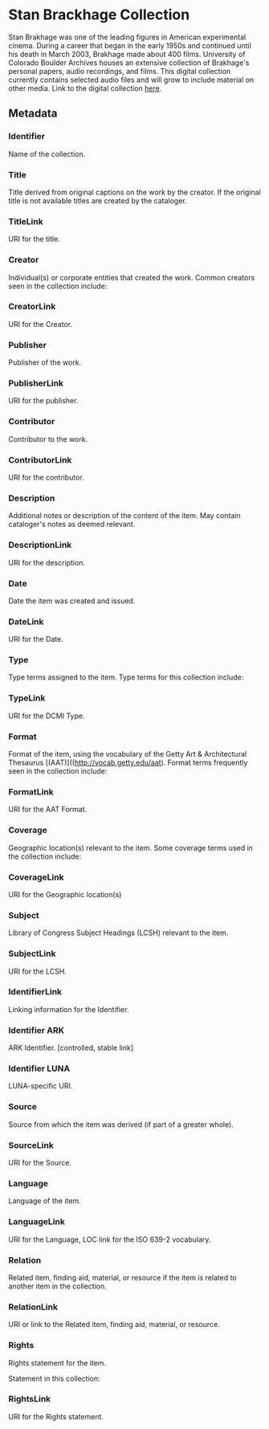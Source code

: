 # Stan Brackhage Collection
Stan Brakhage was one of the leading figures in American experimental cinema. During a career that began in the early 1950s and continued until his death in March 2003, Brakhage made about 400 films. University of Colorado Boulder Archives houses an extensive collection of Brakhage's personal papers, audio recordings, and films. This digital collection currently contains selected audio files and will grow to include material on other media. 
Link to the digital collection [here](https://doi.org/10.25810/hmxf-g156).
## Metadata
### Identifier
Name of the collection.
### Title
Title derived from original captions on the work by the creator. If the original title is not available titles are created by the cataloger.
###	TitleLink
URI for the title. 
### Creator
Individual(s) or corporate entities that created the work. Common creators seen in the collection include:
### CreatorLink
URI for the Creator. 
### Publisher
Publisher of the work.
### PublisherLink
URI for the publisher.
### Contributor
Contributor to the work. 
### ContributorLink
URI for the contributor.
### Description
Additional notes or description of the content of the item. May contain cataloger's notes as deemed relevant.
### DescriptionLink
URI for the description.
### Date
Date the item was created and issued.
### DateLink
URI for the Date.
### Type
Type terms assigned to the item. Type terms for this collection include:
### TypeLink
URI for the DCMI Type.
### Format
Format of the item, using the vocabulary of the Getty Art & Architectural Thesaurus [(AAT)]((http://vocab.getty.edu/aat). Format terms frequently seen in the collection include: 
### FormatLink
URI for the AAT Format.
### Coverage
Geographic location(s) relevant to the item. Some coverage terms used in the collection include: 
### CoverageLink
URI for the Geographic location(s)
### Subject
Library of Congress Subject Headings (LCSH) relevant to the item.
### SubjectLink
URI for the LCSH.
### IdentifierLink
Linking information for the Identifier.
### Identifier ARK
ARK Identifier. [controlled, stable link]
### Identifier LUNA
LUNA-specific URI.
### Source
Source from which the item was derived (if part of a greater whole).
### SourceLink
URI for the Source.
### Language
Language of the item.
### LanguageLink
URI for the Language, LOC link for the ISO 639-2 vocabulary.
### Relation
Related item, finding aid, material, or resource if the item is related to another item in the collection.
### RelationLink
URI or link to the Related item, finding aid, material, or resource.
### Rights
Rights statement for the item.

Statement in this collection:
### RightsLink
URI for the Rights statement.
